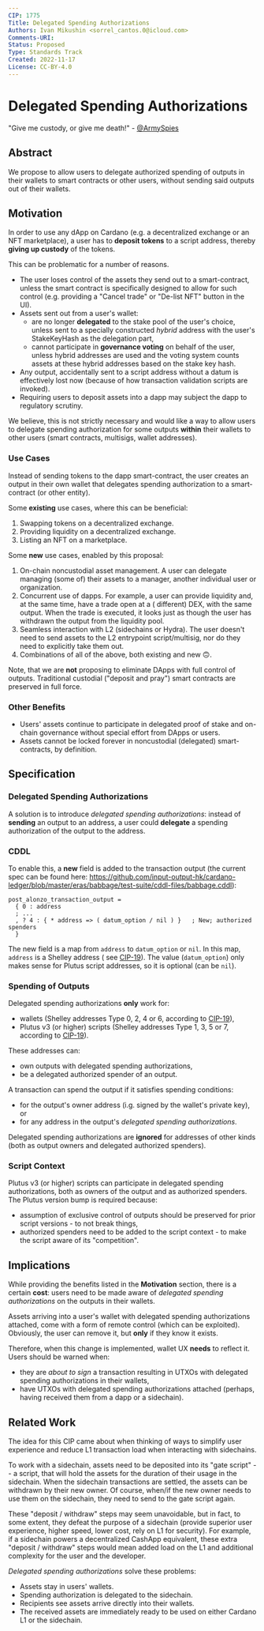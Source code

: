 ```yaml
---
CIP: 1775
Title: Delegated Spending Authorizations
Authors: Ivan Mikushin <sorrel_cantos.0@icloud.com>
Comments-URI:
Status: Proposed
Type: Standards Track
Created: 2022-11-17
License: CC-BY-4.0
---
```


# Delegated Spending Authorizations

"Give me custody, or give me death!" - [@ArmySpies](https://twitter.com/ArmySpies/status/1592586212816355328)

## Abstract

We propose to allow users to delegate authorized spending of outputs in their wallets to smart contracts or other users,
without sending said outputs out of their wallets.

## Motivation

In order to use any dApp on Cardano (e.g. a decentralized exchange or an NFT marketplace), a user has to **deposit
tokens** to a script address, thereby **giving up custody** of the tokens.

This can be problematic for a number of reasons.

- The user loses control of the assets they send out to a smart-contract, unless the smart contract is specifically
  designed to allow for such control (e.g. providing a "Cancel trade" or "De-list NFT" button in the UI).
- Assets sent out from a user's wallet:
    - are no longer **delegated** to the stake pool of the user's choice, unless sent to a specially constructed
      _hybrid_ address with the user's StakeKeyHash as the delegation part,
    - cannot participate in **governance voting** on behalf of the user, unless hybrid addresses are used and the voting
      system counts assets at these hybrid addresses based on the stake key hash.
- Any output, accidentally sent to a script address without a datum is effectively lost now (because of how transaction
  validation scripts are invoked).
- Requiring users to deposit assets into a dapp may subject the dapp to regulatory scrutiny.

We believe, this is not strictly necessary and would like a way to allow users to delegate spending authorization for
some outputs **within** their wallets to other users (smart contracts, multisigs, wallet addresses).

### Use Cases

Instead of sending tokens to the dapp smart-contract, the user creates an output in their own wallet that delegates
spending authorization to a smart-contract (or other entity).

Some **existing** use cases, where this can be beneficial:

1. Swapping tokens on a decentralized exchange.
2. Providing liquidity on a decentralized exchange.
3. Listing an NFT on a marketplace.

Some **new** use cases, enabled by this proposal:

1. On-chain noncustodial asset management. A user can delegate managing (some of) their assets to a manager, another
   individual user or organization.
2. Concurrent use of dapps. For example, a user can provide liquidity and, at the same time, have a trade open at a (
   different) DEX, with the same output. When the trade is executed, it looks just as though the user has withdrawn the
   output from the liquidity pool.
3. Seamless interaction with L2 (sidechains or Hydra). The user doesn't need to send assets to the L2 entrypoint
   script/multisig, nor do they need to explicitly take them out.
4. Combinations of all of the above, both existing and new 🙃.

Note, that we are **not** proposing to eliminate DApps with full control of outputs. Traditional custodial ("deposit and
pray") smart contracts are preserved in full force.

### Other Benefits

- Users' assets continue to participate in delegated proof of stake and on-chain governance without special effort from
  DApps or users.
- Assets cannot be locked forever in noncustodial (delegated) smart-contracts, by definition.

## Specification

### Delegated Spending Authorizations

A solution is to introduce _delegated spending authorizations_: instead of **sending** an output to an address, a user
could **delegate** a spending authorization of the output to the address.

### CDDL

To enable this, a **new** field is added to the transaction output (the current spec can be found
here: https://github.com/input-output-hk/cardano-ledger/blob/master/eras/babbage/test-suite/cddl-files/babbage.cddl):

```cddl
post_alonzo_transaction_output =
  { 0 : address
  ; ...
  , ? 4 : { * address => ( datum_option / nil ) }   ; New; authorized spenders
  }
```

The new field is a map from `address` to `datum_option` or `nil`. In this map, `address` is a Shelley address (
see [CIP-19](https://github.com/cardano-foundation/CIPs/tree/master/CIP-0019)). The value (`datum_option`) only makes
sense for Plutus script addresses, so it is optional (can be `nil`).

### Spending of Outputs

Delegated spending authorizations **only** work for:

- wallets (Shelley addresses Type 0, 2, 4 or 6, according
  to [CIP-19](https://github.com/cardano-foundation/CIPs/tree/master/CIP-0019)),
- Plutus v3 (or higher) scripts (Shelley addresses Type 1, 3, 5 or 7, according
  to [CIP-19](https://github.com/cardano-foundation/CIPs/tree/master/CIP-0019)).

These addresses can:

- own outputs with delegated spending authorizations,
- be a delegated authorized spender of an output.

A transaction can spend the output if it satisfies spending conditions:

- for the output's owner address (i.g. signed by the wallet's private key), or
- for any address in the output's _delegated spending authorizations_.

Delegated spending authorizations are **ignored** for addresses of other kinds (both as output owners and delegated
authorized spenders).

### Script Context

Plutus v3 (or higher) scripts can participate in delegated spending authorizations, both as owners of the output and as
authorized spenders. The Plutus version bump is required because:

- assumption of exclusive control of outputs should be preserved for prior script versions - to not break things,
- authorized spenders need to be added to the script context - to make the script aware of its "competition".

## Implications

While providing the benefits listed in the **Motivation** section, there is a certain **cost**: users need to be made
aware of _delegated spending authorizations_ on the outputs in their wallets.

Assets arriving into a user's wallet with delegated spending authorizations attached, come with a form of remote
control (which can be exploited). Obviously, the user can remove it, but **only** if they know it exists.

Therefore, when this change is implemented, wallet UX **needs** to reflect it. Users should be warned when:

- they are _about to sign_ a transaction resulting in UTXOs with delegated spending authorizations in their wallets,
- have UTXOs with delegated spending authorizations attached (perhaps, having received them from a dapp or a sidechain).

## Related Work

The idea for this CIP came about when thinking of ways to simplify user experience and reduce L1 transaction load when
interacting with sidechains.

To work with a sidechain, assets need to be deposited into its "gate script" -- a script, that will hold the assets for
the duration of their usage in the sidechain. When the sidechain transactions are settled, the assets can be withdrawn
by their new owner. Of course, when/if the new owner needs to use them on the sidechain, they need to send to the gate
script again.

These "deposit / withdraw" steps may seem unavoidable, but in fact, to some extent, they defeat the purpose of a
sidechain (provide superior user experience, higher speed, lower cost, rely on L1 for security). For example, if a
sidechain powers a decentralized CashApp equivalent, these extra "deposit / withdraw" steps would mean added load on the
L1 and additional complexity for the user and the developer.

_Delegated spending authorizations_ solve these problems:

- Assets stay in users' wallets.
- Spending authorization is delegated to the sidechain.
- Recipients see assets arrive directly into their wallets.
- The received assets are immediately ready to be used on either Cardano L1 or the sidechain.
